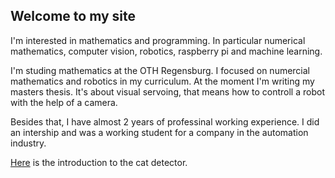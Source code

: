 ## Welcome to my site

I'm interested in mathematics and programming. In particular numerical mathematics, computer vision, robotics, raspberry pi and machine learning. 

I'm studing mathematics at the OTH Regensburg. I focused on numercial mathematics and robotics in my curriculum. At the moment I'm writing my masters thesis. It's about visual servoing, that means how to controll a robot with the help of a camera. 

Besides that, I have almost 2 years of professinal working experience. I did an intership and was a working student for a company in the automation industry. 

[Here](https://felix-ha.github.io/2018/11/10/introduction_cat_detector) is the introduction to the cat detector. 